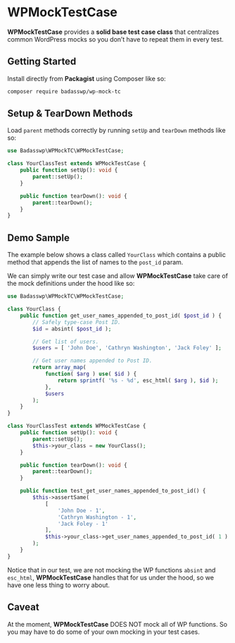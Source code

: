 # WPMockTestCase

__WPMockTestCase__ provides a __solid base test case class__ that centralizes common WordPress mocks so you don’t have to repeat them in every test.

## Getting Started

Install directly from __Packagist__ using Composer like so:

```bash
composer require badasswp/wp-mock-tc
```

## Setup & TearDown Methods

Load `parent` methods correctly by running `setUp` and `tearDown` methods like so:

```php
use Badasswp\WPMockTC\WPMockTestCase;

class YourClassTest extends WPMockTestCase {
    public function setUp(): void {
        parent::setUp();
    }

    public function tearDown(): void {
        parent::tearDown();
    }
}
```

## Demo Sample

The example below shows a class called `YourClass` which contains a public method that appends the list of names to the `post_id` param.

We can simply write our test case and allow __WPMockTestCase__ take care of the mock definitions under the hood like so:

```php
use Badasswp\WPMockTC\WPMockTestCase;

class YourClass {
    public function get_user_names_appended_to_post_id( $post_id ) {
        // Safely type-case Post ID.
        $id = absint( $post_id );

        // Get list of users.
        $users = [ 'John Doe', 'Cathryn Washington', 'Jack Foley' ];

        // Get user names appended to Post ID.
        return array_map(
            function( $arg ) use( $id ) {
                return sprintf( '%s - %d', esc_html( $arg ), $id );
            },
            $users
        );
    }
}

class YourClassTest extends WPMockTestCase {
    public function setUp(): void {
        parent::setUp();
        $this->your_class = new YourClass();
    }

    public function tearDown(): void {
        parent::tearDown();
    }

    public function test_get_user_names_appended_to_post_id() {
        $this->assertSame(
            [
                'John Doe - 1',
                'Cathryn Washington - 1',
                'Jack Foley - 1'
            ],
            $this->your_class->get_user_names_appended_to_post_id( 1 )
        );
    }
}
```

Notice that in our test, we are not mocking the WP functions `absint` and `esc_html`, __WPMockTestCase__ handles that for us under the hood, so we have one less thing to worry about.

## Caveat

At the moment, __WPMockTestCase__ DOES NOT mock all of WP functions. So you may have to do some of your own mocking in your test cases.
